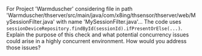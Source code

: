 For Project 'Warmduscher' considering file in path 'Warmduscher/thserver/src/main/java/com/x8ing/thsensor/thserver/web/MySessionFilter.java' with name 'MySessionFilter.java'... 
The code uses `sessionDeviceRepository.findById(sessionId).ifPresentOrElse(...)`. Explain the purpose of this check and what potential concurrency issues could arise in a highly concurrent environment. How would you address those issues?